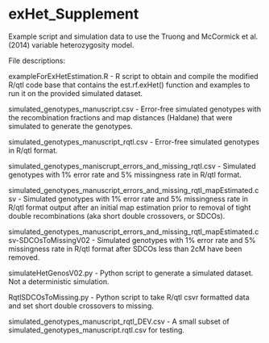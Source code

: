 exHet_Supplement
================

Example script and simulation data to use the Truong and McCormick et al. (2014) variable heterozygosity model.

File descriptions:

   exampleForExHetEstimation.R - R script to obtain and compile the modified R/qtl code base that contains the est.rf.exHet() function and examples to run it on the provided simulated dataset.

   simulated_genotypes_manuscript.csv - Error-free simulated genotypes with the recombination fractions and map distances (Haldane) that were simulated to generate the genotypes.

   simulated_genotypes_manuscript_rqtl.csv - Error-free simulated genotypes in R/qtl format.

   simulated_genotypes_maniscrupt_errors_and_missing_rqtl.csv - Simulated genotypes with 1% error rate and 5% missingness rate in R/qtl format.

   simulated_genotypes_manuscript_errors_and_missing_rqtl_mapEstimated.csv - Simulated genotypes with 1% error rate and 5% missingness rate in R/qtl format output after an initial map estimation prior to removal of tight double recombinations (aka short double crossovers, or SDCOs).

   simulated_genotypes_manuscript_errors_and_missing_rqtl_mapEstimated.csv-SDCOsToMissingV02 - Simulated genotypes with 1% error rate and 5% missingness rate in R/qtl format after SDCOs less than 2cM have been removed.

   simulateHetGenosV02.py - Python script to generate a simulated dataset. Not a deterministic simulation.

   RqtlSDCOsToMissing.py - Python script to take R/qtl csvr formatted data and set short double crossovers to missing.

   simulated_genotypes_manuscript_rqtl_DEV.csv - A small subset of simulated_genotypes_manuscript.rqtl.csv for testing.
